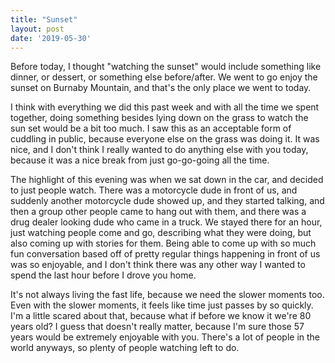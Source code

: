 ```yaml
---
title: "Sunset"
layout: post
date: '2019-05-30'
---
```


Before today, I thought "watching the sunset" would include something like dinner, or dessert, or something else before/after. We went to go enjoy the sunset on Burnaby Mountain, and that's the only place we went to today.

I think with everything we did this past week and with all the time we spent together, doing something besides lying down on the grass to watch the sun set would be a bit too much. I saw this as an acceptable form of cuddling in public, because everyone else on the grass was doing it. It was nice, and I don't think I really wanted to do anything else with you today, because it was a nice break from just go-go-going all the time. 

The highlight of this evening was when we sat down in the car, and decided to just people watch. There was a motorcycle dude in front of us, and suddenly another motorcycle dude showed up, and they started talking, and then a group other people came to hang out with them, and there was a drug dealer looking dude who came in a truck. We stayed there for an hour, just watching people come and go, describing what they were doing, but also coming up with stories for them. Being able to come up with so much fun conversation based off of pretty regular things happening in front of us was so enjoyable, and I don't think there was any other way I wanted to spend the last hour before I drove you home.

It's not always living the fast life, because we need the slower moments too. Even with the slower moments, it feels like time just passes by so quickly. I'm a little scared about that, because what if before we know it we're 80 years old? I guess that doesn't really matter, because I'm sure those 57 years would be extremely enjoyable with you. There's a lot of people in the world anyways, so plenty of people watching left to do.